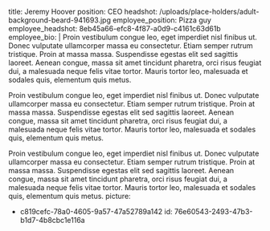 title: Jeremy Hoover
position: CEO
headshot: /uploads/place-holders/adult-background-beard-941693.jpg
employee_position: Pizza guy
employee_headshot: 8eb45a66-efc8-4f87-a0d9-c4161c63d61b
employee_bio: |
  Proin vestibulum congue leo, eget imperdiet nisl finibus ut. Donec vulputate ullamcorper massa eu consectetur. Etiam semper rutrum tristique. Proin at massa massa. Suspendisse egestas elit sed sagittis laoreet. Aenean congue, massa sit amet tincidunt pharetra, orci risus feugiat dui, a malesuada neque felis vitae tortor. Mauris tortor leo, malesuada et sodales quis, elementum quis metus.
  
  Proin vestibulum congue leo, eget imperdiet nisl finibus ut. Donec vulputate ullamcorper massa eu consectetur. Etiam semper rutrum tristique. Proin at massa massa. Suspendisse egestas elit sed sagittis laoreet. Aenean congue, massa sit amet tincidunt pharetra, orci risus feugiat dui, a malesuada neque felis vitae tortor. Mauris tortor leo, malesuada et sodales quis, elementum quis metus.
  
  Proin vestibulum congue leo, eget imperdiet nisl finibus ut. Donec vulputate ullamcorper massa eu consectetur. Etiam semper rutrum tristique. Proin at massa massa. Suspendisse egestas elit sed sagittis laoreet. Aenean congue, massa sit amet tincidunt pharetra, orci risus feugiat dui, a malesuada neque felis vitae tortor. Mauris tortor leo, malesuada et sodales quis, elementum quis metus.
picture:
  - c819cefc-78a0-4605-9a57-47a52789a142
id: 76e60543-2493-47b3-b1d7-4b8cbc1e116a
